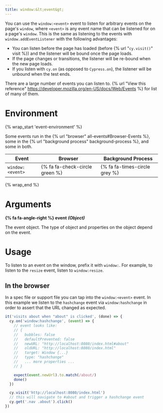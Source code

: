 ```yaml
---
title: window:&lt;event&gt;
---
```


You can use the `window:<event>` event to listen for arbitrary events on the page's `window`, where `<event>` is any event name that can be listened for on a page's `window`. This is the same as listening to the events with `window.addEventListener` with the following advantages:

* You can listen before the page has loaded (before {% url "`cy.visit()`" visit %}) and the listener will be bound once the page loads.
* If the page changes or transitions, the listener will be re-bound when the new page loads.
* If you listen with `cy.on` (as opposed to `Cypress.on`), the listener will be unbound when the test ends.

There are a large number of events you can listen to. {% url "View this reference" https://developer.mozilla.org/en-US/docs/Web/Events %} for list of many of them.

# Environment

{% wrap_start 'event-environment' %}

Some events run in the {% url "browser" all-events#Browser-Events %}, some in the {% url "background process" background-process %}, and some in both.

Event | Browser | Background Process
--- | --- | ---
`window:<event>` | {% fa fa-check-circle green %} | {% fa fa-times-circle grey %}

{% wrap_end %}

# Arguments

**{% fa fa-angle-right %} event** ***(Object)***

The event object. The type of object and properties on the object depend on the event.

# Usage

To listen to an event on the window, prefix it with `window:`. For example, to listen to the `resize` event, listen to `window:resize`.

## In the browser

In a spec file or support file you can tap into the `window:<event>` event. In this example we listen to the `hashchange` event via `window:hashchange` in order to assert that the URL changed as expected.

```javascript
it('visits about when "about" is clicked', (done) => {
  cy.on('window:hashchange', (event) => {
    // event looks like:
    // {
    //   bubbles: false
    //   defaultPrevented: false
    //   newURL: "http://localhost:8080/index.html#about"
    //   oldURL: "http://localhost:8080/index.html"
    //   target: Window {...}
    //   type: "hashchange"
    //   ... more properties ...
    // }

    expect(event.newUrl).to.match(/about/)
    done()
  })

  cy.visit('http://localhost:8080/index.html')
  // this will navigate to #about and trigger a hashchange event
  cy.get('.nav .about').click()
})
```
